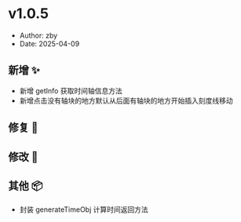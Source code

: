# v1.0.5

- Author: zby
- Date: 2025-04-09

## 新增 ✨

- 新增 getInfo 获取时间轴信息方法
- 新增点击没有轴块的地方默认从后面有轴块的地方开始插入刻度线移动

## 修复 🔩

## 修改 📝

## 其他 📦

- 封装 generateTimeObj 计算时间返回方法
